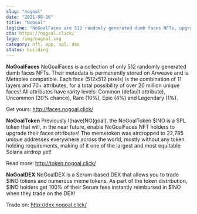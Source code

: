 ```yaml
---
slug: "nogoal"
date: "2021-08-16"
title: "NoGoal"
logline: "NoGoalFaces are 512 randomly generated dumb faces NFTs, upgradable with useless NoGoalTokens, that are tradable on the NoGoalDEX!"
cta: https://nogoal.click/
logo: /img/nogoal.svg
category: nft, app, spl, dex
status: building
---
```


<b>NoGoalFaces</b>
NoGoalFaces is a collection of only 512 randomly generated dumb faces NFTs. Their metadata is permanently stored on Arweave and is Metaplex compatible. Each face (512x512 pixels) is the combination of 11 layers and 70+ attributes, for a total possibility of over 20 million unique faces! All attributes have rarity levels: Common (default attribute), Uncommon (20% chance), Rare (10%), Epic (4%) and Legendary (1%).

Get yours: http://faces.nogoal.click/</br>

<b>NoGoalToken</b>
Previously I(have)NO(goal), the NoGoalToken $INO is a SPL token that will, in the near future, enable NoGoalFaces NFT holders to upgrade their faces attributes! The memetoken was airdropped to 22,785 unique addresses everywhere across the world, mostly without any token holding requirements, making of it one of the largest and most equitable Solana airdrop yet!

Read more: http://token.nogoal.click/</br>

<b>NoGoalDEX</b>
NoGoalDEX is a Serum-based DEX that allows you to trade $INO tokens and numerous meme tokens. As part of the token distribution, $INO holders get 100% of their Serum fees instantly reimbursed in $INO when they trade on the DEX!

Trade on: http://dex.nogoal.click/</br>
